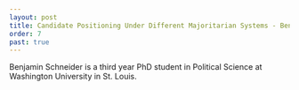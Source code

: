 ```yaml
---
layout: post
title: Candidate Positioning Under Different Majoritarian Systems - Benjamin Schneider (WUSTL Political Science)
order: 7
past: true
---
```



Benjamin Schneider is a third year PhD student in Political Science at Washington University in St. Louis.

